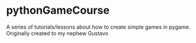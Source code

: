 pythonGameCourse
================

A series of tutorials/lessons about how to create simple games in pygame. Originally created to my nephew Gustavo
